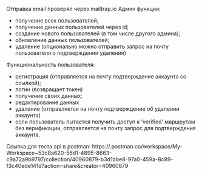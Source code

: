 
Отправка email проверял через mailtrap.io
Админ функции:
- получение всех пользователей;
- получение данных пользователей через id;
- создание нового пользователей (в том числе другого админа);
- обновление данных пользователей;
- удаление (опционально можно отправить запрос на почту пользователя о подтверждении удаления)

Функциональность пользователя: 
- регистрация (отправляется на почту подтверждение аккаунта со ссылкой);
- логин (возвращает токен)
- получение своих данных;
- редактирование данных
- удаление (отправляется на почту подтверждение об удалении аккаунта)
- если пользователь пытается получить доступ к 'verified' маршрутам без верификации, отправляется на почту запрос для подтверждения аккаунта.


Ссылка для теста api в postman:
https://.postman.co/workspace/My-Workspace~53c8a620-56d1-4895-8663-c9a72a9b9797/collection/40960879-b3d1bbe8-97a0-459a-8c89-f3c40ede141d?action=share&creator=40960879
